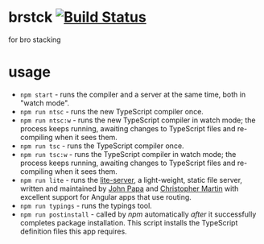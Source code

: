 # brstck [![Build Status](https://travis-ci.org/brngdsn/brstck.svg?branch=master)](https://travis-ci.org/brngdsn/brstck)

for bro stacking

# usage

* `npm start` - runs the compiler and a server at the same time, both in "watch mode".
* `npm run ntsc` - runs the new TypeScript compiler once.
* `npm run ntsc:w` - runs the new TypeScript compiler in watch mode; the process keeps running, awaiting changes to TypeScript files and re-compiling when it sees them.
* `npm run tsc` - runs the TypeScript compiler once.
* `npm run tsc:w` - runs the TypeScript compiler in watch mode; the process keeps running, awaiting changes to TypeScript files and re-compiling when it sees them.
* `npm run lite` - runs the [lite-server](https://www.npmjs.com/package/lite-server), a light-weight, static file server, written and maintained by
[John Papa](https://github.com/johnpapa) and
[Christopher Martin](https://github.com/cgmartin)
with excellent support for Angular apps that use routing.
* `npm run typings` - runs the typings tool.
* `npm run postinstall` - called by *npm* automatically *after* it successfully completes package installation. This script installs the TypeScript definition files this app requires.
